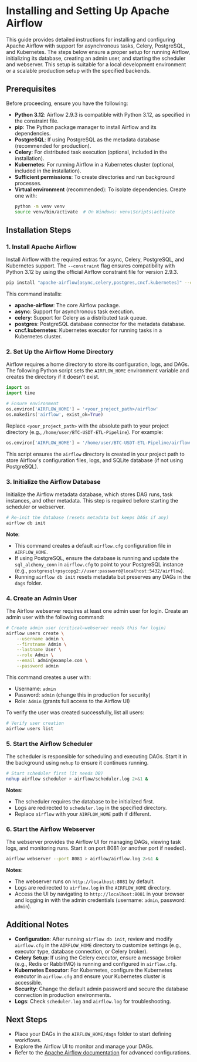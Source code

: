 # Installing and Setting Up Apache Airflow

This guide provides detailed instructions for installing and configuring Apache Airflow with support for asynchronous tasks, Celery, PostgreSQL, and Kubernetes. The steps below ensure a proper setup for running Airflow, initializing its database, creating an admin user, and starting the scheduler and webserver. This setup is suitable for a local development environment or a scalable production setup with the specified backends.

## Prerequisites
Before proceeding, ensure you have the following:
- **Python 3.12**: Airflow 2.9.3 is compatible with Python 3.12, as specified in the constraint file.
- **pip**: The Python package manager to install Airflow and its dependencies.
- **PostgreSQL**: If using PostgreSQL as the metadata database (recommended for production).
- **Celery**: For distributed task execution (optional, included in the installation).
- **Kubernetes**: For running Airflow in a Kubernetes cluster (optional, included in the installation).
- **Sufficient permissions**: To create directories and run background processes.
- **Virtual environment** (recommended): To isolate dependencies. Create one with:
  ```bash
  python -m venv venv
  source venv/bin/activate  # On Windows: venv\Scripts\activate
  ```

## Installation Steps

### 1. Install Apache Airflow
Install Airflow with the required extras for async, Celery, PostgreSQL, and Kubernetes support. The `--constraint` flag ensures compatibility with Python 3.12 by using the official Airflow constraint file for version 2.9.3.

```bash
pip install "apache-airflow[async,celery,postgres,cncf.kubernetes]" --constraint "https://raw.githubusercontent.com/apache/airflow/constraints-2.9.3/constraints-3.12.txt"
```

This command installs:
- **apache-airflow**: The core Airflow package.
- **async**: Support for asynchronous task execution.
- **celery**: Support for Celery as a distributed task queue.
- **postgres**: PostgreSQL database connector for the metadata database.
- **cncf.kubernetes**: Kubernetes executor for running tasks in a Kubernetes cluster.

### 2. Set Up the Airflow Home Directory
Airflow requires a home directory to store its configuration, logs, and DAGs. The following Python script sets the `AIRFLOW_HOME` environment variable and creates the directory if it doesn't exist.

```python
import os
import time

# Ensure environment
os.environ['AIRFLOW_HOME'] = '<your_project_path>/airflow'
os.makedirs('airflow', exist_ok=True)
```

Replace `<your_project_path>` with the absolute path to your project directory (e.g., `/home/user/BTC-USDT-ETL-Pipeline`). For example:
```python
os.environ['AIRFLOW_HOME'] = '/home/user/BTC-USDT-ETL-Pipeline/airflow'
```

This script ensures the `airflow` directory is created in your project path to store Airflow's configuration files, logs, and SQLite database (if not using PostgreSQL).

### 3. Initialize the Airflow Database
Initialize the Airflow metadata database, which stores DAG runs, task instances, and other metadata. This step is required before starting the scheduler or webserver.

```bash
# Re-init the database (resets metadata but keeps DAGs if any)
airflow db init
```

**Note**:
- This command creates a default `airflow.cfg` configuration file in `AIRFLOW_HOME`.
- If using PostgreSQL, ensure the database is running and update the `sql_alchemy_conn` in `airflow.cfg` to point to your PostgreSQL instance (e.g., `postgresql+psycopg2://user:password@localhost:5432/airflow`).
- Running `airflow db init` resets metadata but preserves any DAGs in the `dags` folder.

### 4. Create an Admin User
The Airflow webserver requires at least one admin user for login. Create an admin user with the following command:

```bash
# Create admin user (critical—webserver needs this for login)
airflow users create \
    --username admin \
    --firstname Admin \
    --lastname User \
    --role Admin \
    --email admin@example.com \
    --password admin
```

This command creates a user with:
- Username: `admin`
- Password: `admin` (change this in production for security)
- Role: `Admin` (grants full access to the Airflow UI)

To verify the user was created successfully, list all users:

```bash
# Verify user creation
airflow users list
```

### 5. Start the Airflow Scheduler
The scheduler is responsible for scheduling and executing DAGs. Start it in the background using `nohup` to ensure it continues running.

```bash
# Start scheduler first (it needs DB)
nohup airflow scheduler > airflow/scheduler.log 2>&1 &
```

**Notes**:
- The scheduler requires the database to be initialized first.
- Logs are redirected to `scheduler.log` in the specified directory.
- Replace `airflow` with your `AIRFLOW_HOME` path if different.

### 6. Start the Airflow Webserver
The webserver provides the Airflow UI for managing DAGs, viewing task logs, and monitoring runs. Start it on port 8081 (or another port if needed).

```bash
airflow webserver --port 8081 > airflow/airflow.log 2>&1 &
```

**Notes**:
- The webserver runs on `http://localhost:8081` by default.
- Logs are redirected to `airflow.log` in the `AIRFLOW_HOME` directory.
- Access the UI by navigating to `http://localhost:8081` in your browser and logging in with the admin credentials (username: `admin`, password: `admin`).

## Additional Notes
- **Configuration**: After running `airflow db init`, review and modify `airflow.cfg` in the `AIRFLOW_HOME` directory to customize settings (e.g., executor type, database connection, or Celery broker).
- **Celery Setup**: If using the Celery executor, ensure a message broker (e.g., Redis or RabbitMQ) is running and configured in `airflow.cfg`.
- **Kubernetes Executor**: For Kubernetes, configure the Kubernetes executor in `airflow.cfg` and ensure your Kubernetes cluster is accessible.
- **Security**: Change the default admin password and secure the database connection in production environments.
- **Logs**: Check `scheduler.log` and `airflow.log` for troubleshooting.

## Next Steps
- Place your DAGs in the `AIRFLOW_HOME/dags` folder to start defining workflows.
- Explore the Airflow UI to monitor and manage your DAGs.
- Refer to the [Apache Airflow documentation](https://airflow.apache.org/docs/apache-airflow/stable/) for advanced configurations.
